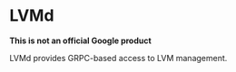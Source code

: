 # LVMd

**This is not an official Google product**

LVMd provides GRPC-based access to LVM management.

